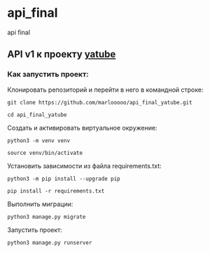 # api_final
api final

## API v1 к проекту [yatube](https://github.com/marlooooo/hw05_final)


### Как запустить проект:

Клонировать репозиторий и перейти в него в командной строке:

```
git clone https://github.com/marlooooo/api_final_yatube.git
```

```
cd api_final_yatube
```

Cоздать и активировать виртуальное окружение:

```
python3 -m venv venv
```

```
source venv/bin/activate
```

Установить зависимости из файла requirements.txt:

```
python3 -m pip install --upgrade pip
```

```
pip install -r requirements.txt
```

Выполнить миграции:

```
python3 manage.py migrate
```

Запустить проект:

```
python3 manage.py runserver
```

